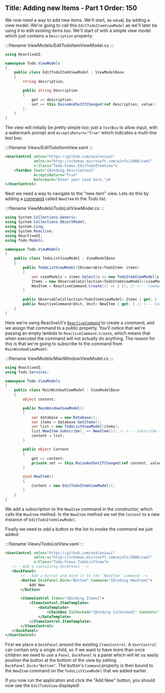 Title: Adding new Items - Part 1
Order: 150
---

We now need a way to add new items. We'll start, as usual, by adding a view model. We're going to call this `EditTodoItemViewModel` as we'll later be using it to edit existing items too. We'll start of with a simple view model which just contains a `Description` property:

:::filename
ViewModels/EditTodoItemViewModel.cs
:::
```csharp
using ReactiveUI;

namespace Todo.ViewModels
{
    public class EditTodoItemViewModel : ViewModelBase
    {
        string description;

        public string Description
        {
            get => description;
            set => this.RaiseAndSetIfChanged(ref description, value);
        }
    }
}
```

The view will initially be pretty simple too: just a `TextBox` to allow input, with a watermark prompt and `AcceptsReturn="True"` which indicates a multi-line text box.

:::filename
Views/EditTodoItemView.xaml
:::
```xml
<UserControl xmlns="https://github.com/avaloniaui"
             xmlns:x="http://schemas.microsoft.com/winfx/2006/xaml"
             x:Class="Todo.Views.EditTodoItemView">
    <TextBox Text="{Binding Description}"
             AcceptsReturn="True"
             Watermark="Enter your task here."/>
</UserControl>
```

Next we need a way to navigate to the "new item" view. Lets do this by adding a [command](docs/binding/binding-to-commands) called `NewItem` to the Todo list:

:::filename
ViewModels\TodoListViewModel.cs
:::
```csharp
using System.Collections.Generic;
using System.Collections.ObjectModel;
using System.Linq;
using System.Reactive;
using ReactiveUI;
using Todo.Models;

namespace Todo.ViewModels
{
    public class TodoListViewModel : ViewModelBase
    {
        public TodoListViewModel(IEnumerable<TodoItem> items)
        {
            var viewModels = items.Select(x => new TodoItemViewModel(x));
            Items = new ObservableCollection<TodoItemViewModel>(viewModels);
            NewItem = ReactiveCommand.Create(() => { }); // <--- Command initialization
        }

        public ObservableCollection<TodoItemViewModel> Items { get; }
        public ReactiveCommand<Unit, Unit> NewItem { get; } // <--- Command declaration
    }
}
```

Here we're using ReactiveUI's [`ReactiveCommand`](https://reactiveui.net/docs/handbook/commands/) to create a command, and we assign that command to a public property.
You'll notice that we're passing an empty lambda to `ReactiveCommand.Create`, which means that when executed the command will not actually do anything. The reason for
this is that we're going to subscribe to the command from `MainWindowViewModel`:

:::filename
ViewModels/MainWindowViewModel.cs
:::
```csharp
using ReactiveUI;
using Todo.Services;

namespace Todo.ViewModels
{
    public class MainWindowViewModel : ViewModelBase
    {
        object content;

        public MainWindowViewModel()
        {
            var database = new Database();
            var items = database.GetItems();
            var list = new TodoListViewModel(items);
            list.NewItem.Subscribe(_ => NewItem()); // <--- Subscribe to the command
            content = list;
        }

        public object Content
        {
            get => content;
            private set => this.RaiseAndSetIfChanged(ref content, value);
        }

        void NewItem()
        {
            Content = new EditTodoItemViewModel();
        }
    }
}
```

We add a subscription to the `NewItem` command in the constructor, which calls the `NewItem` method. In the `NewItem` method we set the `Content` to a new instance of
`EditTodoItemViewModel`.

Finally we need to add a button to the list to invoke the command we just added:

:::filename
Views/TodoListView.xaml
:::
 ```xml
 <UserControl xmlns="https://github.com/avaloniaui"
              xmlns:x="http://schemas.microsoft.com/winfx/2006/xaml"
              x:Class="Todo.Views.TodoListView">
    <!-- Add a containing DockPanel -->
    <DockPanel>
        <!-- Add a button and bind it to the `NewItem` command -->
        <Button DockPanel.Dock="Bottom" Command="{Binding NewItem}">
            Add New
        </Button>

        <ItemsControl Items="{Binding Items}">
            <ItemsControl.ItemTemplate>
                <DataTemplate>
                    <CheckBox IsChecked="{Binding IsChecked}" Content="{Binding Description}"/>
                </DataTemplate>
            </ItemsControl.ItemTemplate>
        </ItemsControl>
    </DockPanel>
</UserControl>
 ```

 First we place a `DockPanel` around the existing `ItemsControl`. A `UserControl` can contain only a single child, so if we want to have more than once children we need
 to use a `Panel`. `DockPanel` is a panel which will let us easily position the button at the bottom of the view by setting `DockPanel.Dock="Bottom"`. The button's 
 `Command` property is then bound to the `NewItem` command on the `TodoListViewModel` that we added earlier.

 If you now run the application and click the "Add New" button, you should now see the `EditTodoView` displayed!